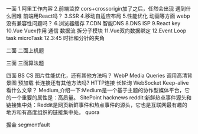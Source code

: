 一面
1.阿里工作内容
2.前端监控
  cors+crossorigin加了之后，任然会出现
  遇到什么困难
  前端用React吗？
3.SSR
4.移动自适应布局
5.性能优化 动画等方面
  webp没有兼容性问题吗？
6.浏览器缓存
7.CDN
  智能DNS
8.DNS
  ISP
9.React key
10.Vue
   Vuex作用
   通信 数据流 拆分子模块
11.Vue双向数据绑定
12.Event Loop
  task microTask
12.3:45 时针和分针的夹角

二面
二面上机题


三面
三面算法题


四面
BS CS
图片性能优化，还有其他方法吗？
  WebP
  Media Queries 调用高清背景图
预加载
长连接还有其他方法吗?
  HTTP连接 长轮询 WebSocket
  Keep-alive
看什么文章？
  Medium,介绍一下:Medium是一个基于主题的协作型媒体平台，它的一个重要的属性是：高质量。
  SitePoint
  hacknews
  reddit:新鲜热点事件源头和链接集中处：Reddit是网页新鲜事件和热点事件的源头，它也是互联网最有趣的地方和有高度组织的链接集中处。
  quora

  掘金 segmentfault